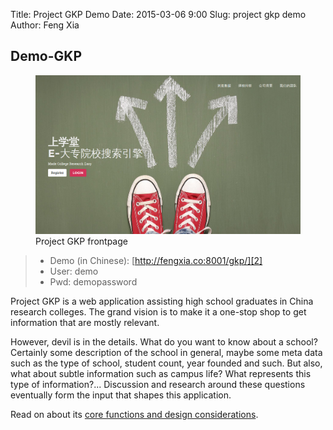 Title: Project GKP Demo
Date: 2015-03-06 9:00
Slug: project gkp demo
Author: Feng Xia

## Demo-GKP

<figure class="row">
    <img src="images/demo_gkp.png"/>
    <figcaption>Project GKP frontpage</figcaption>
</figure>

> * Demo (in Chinese): [http://fengxia.co:8001/gkp/][2]
> * User: demo
> * Pwd: demopassword


Project GKP is a web application assisting high school
graduates in China research colleges.
The grand vision is to
make it a one-stop shop to get information that are mostly
relevant.

However, devil is in the details. What do you
want to know about a school? Certainly some description
of the school in general, maybe some meta data such as
the type of school, student count, year founded and such.
But also, what about subtle information such as campus life?
What represents this type of information?...
Discussion and research around these questions eventually
form the input that shapes this application.

Read on about its [core functions and design considerations][1].


[1]: {filename}/workspace/gkp/introduction.md
[2]: http://fengxia.co:8001/gkp/
